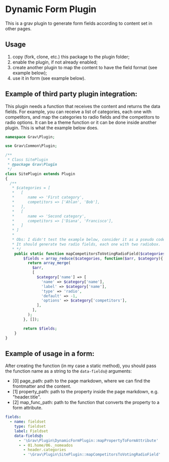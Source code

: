 # Dynamic Form Plugin

This is a grav plugin to generate form fields according to content set in other pages.

## Usage

1. copy (fork, clone, etc.) this package to the plugin folder;
2. enable the plugin, if not already enabled;
3. create another plugin to map the content to have the field format (see example below);
4. use it in form (see example below).

## Example of third party plugin integration:

This plugin needs a function that receives the content and returns the data fields. For example, you can receive a list of categories, each one with competitors, and map the categories to radio fields and the competitors to radio options. It can be a theme function or it can be done inside another plugin. This is what the example below does.

```php
namespace Grav\Plugin;

use Grav\Common\Plugin;

/**
 * Class SitePlugin
 * @package Grav\Plugin
 */
class SitePlugin extends Plugin
{
  /**
   * $categories = [
   *   [
   *      name => 'First category',
   *      competitors => ['Ahlan', 'Bob'],
   *   ],
   *   [
   *      name => 'Second category',
   *      competitors => ['Diana', 'Francisco'],
   *   ]
   * ]
   *
   * Obs: I didn't test the example below, consider it as a pseudo code.
   * It should generate two radio fields, each one with two radiobox.
   * */
    public static function mapCompetitorsToVotingRadioField($categories) {
        $fields = array_reduce($categories, function($arr, $category){
          return array_merge(
            $arr,
            [
              $category['name'] => [
                'name' => $category['name'],
                'label' => $category['name'],
                'type' => 'radio',
                'default' => -1,
                'options' => $category['competitors'],
              ],
            ],
          );
        }, []);

        return $fields;
    }
}

```

## Example of usage in a form:

After creating the function (in my case a static method), you should pass the function name as a string to the `data-fields@` arguments:
- [0] page_path: path to the page markdown, where we can find the frontmatter and the content.
- [1] property_path: path to the property inside the page markdown, e.g. "header.title".
- [2] map_func_path: path to the function that converts the property to a form attribute.


```yaml
fields:
  - name: fieldset
    type: fieldset
    label: Fieldset
    data-fields@:
      - '\Grav\Plugin\DynamicFormPlugin::mapPropertyToFormAttribute'
      - - 01.home/06._nomeados
        - header.categories
        - '\Grav\Plugin\SitePlugin::mapCompetitorsToVotingRadioField'
```
